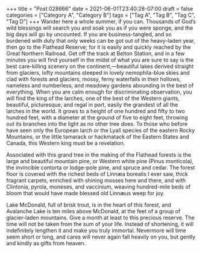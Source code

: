 +++
title = "Post 028666"
date = 2021-06-01T23:40:28-07:00
draft = false
categories = ["Category A", "Category B"]
tags = ["Tag A", "Tag B", "Tag C", "Tag D"]
+++
Wander here a whole summer, if you can. Thousands of God’s wild blessings will search you and soak you as if you were sponge, and the big days will go by uncounted. If you are business-tangled, and so burdened with duty that only weeks can be got out of the heavy-laden year, then go to the Flathead Reserve; for it is easily and quickly reached by the Great Northern Railroad. Get off the track at Belton Station, and in a few minutes you will find yourself in the midst of what you are sure to say is the best care-killing scenery on the continent,—beautiful lakes derived straight from glaciers, lofty mountains steeped in lovely nemophila-blue skies and clad with forests and glaciers, mossy, ferny waterfalls in their hollows, nameless and numberless, and meadowy gardens abounding in the best of everything. When you are calm enough for discriminating observation, you will find the king of the larches, one of the best of the Western giants, beautiful, picturesque, and regal in port, easily the grandest of all the larches in the world. It grows to a height of one hundred and fifty to two hundred feet, with a diameter at the ground of five to eight feet, throwing out its branches into the light as no other tree does. To those who before have seen only the European larch or the Lyall species of the eastern Rocky Mountains, or the little tamarack or hackmatack of the Eastern States and Canada, this Western king must be a revelation.

Associated with this grand tree in the making of the Flathead forests is the large and beautiful mountain pine, or Western white pine (Pinus monticola), the invincible contorta or lodge-pole pine, and spruce and cedar. The forest floor is covered with the richest beds of Linnæa borealis I ever saw, thick fragrant carpets, enriched with shining mosses here and there, and with Clintonia, pyrola, moneses, and vaccinium, weaving hundred-mile beds of bloom that would have made blessed old Linnæus weep for joy.

Lake McDonald, full of brisk trout, is in the heart of this forest, and Avalanche Lake is ten miles above McDonald, at the feet of a group of glacier-laden mountains. Give a month at least to this precious reserve. The time will not be taken from the sum of your life. Instead of shortening, it will indefinitely lengthen it and make you truly immortal. Nevermore will time seem short or long, and cares will never again fall heavily on you, but gently and kindly as gifts from heaven.
